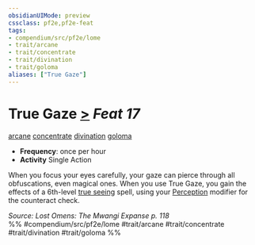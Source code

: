 ```yaml
---
obsidianUIMode: preview
cssclass: pf2e,pf2e-feat
tags:
- compendium/src/pf2e/lome
- trait/arcane
- trait/concentrate
- trait/divination
- trait/goloma
aliases: ["True Gaze"]
---
```

# True Gaze  [>](/rules/core-rulebook/chapter-9-playing-the-game.md#Actions "Single Action") *Feat 17*  
[arcane](/rules/traits/arcane.md)  [concentrate](/rules/traits/concentrate.md)  [divination](/rules/traits/divination.md)  [goloma](/rules/traits/goloma-lome.md)  

- **Frequency**: once per hour
- **Activity** Single Action

When you focus your eyes carefully, your gaze can pierce through all obfuscations, even magical ones. When you use True Gaze, you gain the effects of a 6th-level [true seeing](/compendium/spells/true-seeing.md) spell, using your [Perception](/compendium/skills.md#Perception) modifier for the counteract check.

*Source: Lost Omens: The Mwangi Expanse p. 118*  
%% #compendium/src/pf2e/lome #trait/arcane #trait/concentrate #trait/divination #trait/goloma %%
